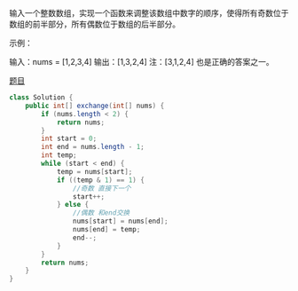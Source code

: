 输入一个整数数组，实现一个函数来调整该数组中数字的顺序，使得所有奇数位于数组的前半部分，所有偶数位于数组的后半部分。


示例：

输入：nums = [1,2,3,4]
输出：[1,3,2,4] 
注：[3,1,2,4] 也是正确的答案之一。


[题目](https://leetcode-cn.com/problems/diao-zheng-shu-zu-shun-xu-shi-qi-shu-wei-yu-ou-shu-qian-mian-lcof)


```java
class Solution {
    public int[] exchange(int[] nums) {
        if (nums.length < 2) {
            return nums;
        }
        int start = 0;
        int end = nums.length - 1;
        int temp;
        while (start < end) {
            temp = nums[start];
            if ((temp & 1) == 1) {
                //奇数 直接下一个
                start++;
            } else {
                //偶数 和end交换
                nums[start] = nums[end];
                nums[end] = temp;
                end--;
            }
        }
        return nums;
    }
}
```